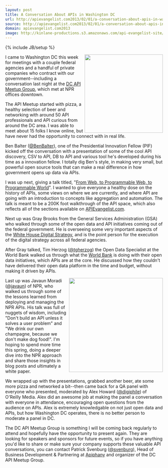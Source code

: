 ```yaml
---
layout: post
title: A Conversation About APIs in Washington DC
url: http://apievangelist.com2013/02/01/a-conversation-about-apis-in-washington-dc/
source: http://apievangelist.com2013/02/01/a-conversation-about-apis-in-washington-dc/
domain: apievangelist.com2013
image: http://kinlane-productions.s3.amazonaws.com/api-evangelist-site/blog/dcapi-1.png
---
```

{% include JB/setup %}<p>
     <img src="https://s3.amazonaws.com/kinlane-productions/events/dcapi-january/dcapi-1.png"  width="250" align="right" />
</p>
<p>
     I came to Washington DC this week for meetings with a couple federal agencies and a handful of private companies who contract with our government--including a conversation last night at the <a href="http://www.meetup.com/DC-Web-API-User-Group/events/97891662/">DC API Meetup Group</a>, which met at NPR offices downtown.
</p>
<p>
     The API Meetup started with pizza, a healthy selection of beer and networking with around 50 API professionals and API curious from around the DC area. I was able to meet about 15 folks I know online, but have never had the opportunity to connect with in real life.
</p>
<p>
     Ben Balter (<a rel="user" href="http://twitter.com/BenBalter" target="_blank"><span class="at">@BenBalter</a>), one of the Presidential Innovation Fellow (PIF) kicked off the conversation with a presentation of some of the cool API discovery, CSV to API, DB to API and various tool he's developed during his time as a innovation fellow. I totally dig Ben's style, in making very small, but powerful open source tools that can make a real difference in how government opens up data via APIs.
</p>
<p>
     I was up next, giving a talk titled, "<a href="/talks/apidays/business-models/">From Web, to Programmable Web, to Programmable World</a>". I wanted to give everyone a healthy dose on the history of APIs, some views on where we are currently, and where API are going with an introduction to concepts like aggregation and automation. The talk is meant to be a 200K foot walkthrough of the API space, which also reflects all of the sections available on <a href="http://apievangelist.com">APIEvangelist.com</a>.
</p>
<p>
     Next up was Gray Brooks from the General Services Administration (GSA) who walked through some of the open data and API initiatives coming out of the federal government. He is overseeing some very important aspects of the <a title="White House Digital Strategy" href="/federal_government.php">White House Digital Strategy</a>, and is the point person for the execution of the digital strategy across all federal agencies.
</p>
<p>
     After Gray talked, Tim Herzog (<a rel="user" href="http://twitter.com/tgherzog" target="_blank"><span class="at">@tgherzog</a>) the Open Data Specialist at the World Bank walked us through what the <a title="World Bank" href="http://www.worldbank.com">World Bank</a> is doing with their open data initiatives, which APIs are at the core. He discussed how they couldn't have delivered their open data platform in the time and budget, without making it driven by APIs.
</p>
<p>
     <img src="https://s3.amazonaws.com/kinlane-productions/events/dcapi-january/dcapi-7.png"  width="300" align="right" />
</p>
<p>
     Last up was Javaun Moradi (<a rel="user" href="http://twitter.com/javaun" target="_blank"><span class="at">@javaun</a>) of NPR, who walked us through some of the lessons learned from deploying and managing the NPR APIs. His talk was full of nuggets of wisdom, including "Don't build an API unless it solves a user problem" and "We drink our own champagne, because we don't make dog food!". I'm hoping to spend more time this spring, doing a deeper dive into the NPR approach and share those insights in blog posts and ultimately a white paper.
</p>
<p>
     We wrapped up with the presentations, grabbed another beer, ate some more pizza and networked a bit--then came back for a QA panel with everyone who presented, moderated by Alex Howard (<a href="https://twitter.com/digiphile">@digiphile</a>) of O'Reilly Media. Alex did an awesome job at making the panel a conversation with everyone in attendance, encouraging open questions from the audience on APIs. Alex is extremely knowledgable on not just open data and APIs, but how Washington DC operates, there is no better person to moderate a panel in DC.
</p>
<p>
     The DC API Meetup Group is something I will be coming back regularly to attend and hopefully have the opportunity to present again. They are looking for speakers and sponsors for future events, so if you have anything you'd like to share or make sure your company supports these valuable API conversations, you can contact Patrick Svenburg (<a href="https://twitter.com/svenburg">@svenburg</a>), Head of Business Development &amp; Partnering at <a title="APIphany" href="http://apiphany.com">Apiphany</a> and organizer of the DC API Meetup Group.
</p>
